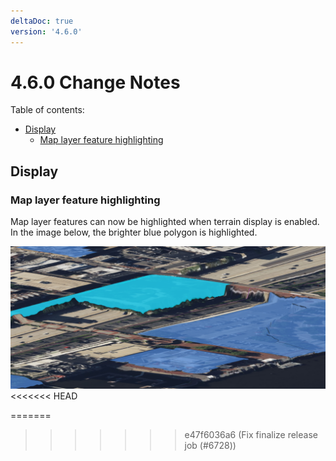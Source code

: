 ```yaml
---
deltaDoc: true
version: '4.6.0'
---
```


# 4.6.0 Change Notes

Table of contents:

- [Display](#display)
  - [Map layer feature highlighting](#map-layer-feature-highlighting)

## Display

### Map layer feature highlighting

Map layer features can now be highlighted when terrain display is enabled. In the image below, the brighter blue polygon is highlighted.

![image](./assets/MapLayersInfoToolDrape.png)
<<<<<<< HEAD

=======
>>>>>>> e47f6036a6 (Fix finalize release job (#6728))
